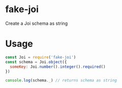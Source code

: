 # fake-joi

Create a Joi schema as string

# Usage

```js
const Joi = require('fake-joi')
const schema = Joi.object({
  someKey: Joi.number().integer().required()
})

console.log(schema._) // returns schema as string
```
